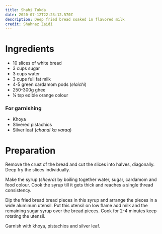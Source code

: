 ```yaml
---
title: Shahi Tukda
date: 2020-07-12T22:23:12.570Z
description: Deep fried bread soaked in flavored milk
credit: Shahnaz Zaidi
---
```


# Ingredients
* 10 slices of white bread
* 3 cups sugar
* 3 cups water 
* 3 cups full fat milk
* 4-5 green cardamom pods (_elaichi_) 
* 250-300g ghee
* ¼ tsp edible orange colour

### For garnishing
* Khoya
* Slivered pistachios 
* Silver leaf (_chandi ka varaq_)

# Preparation
Remove the crust of the bread and cut the slices into halves, diagonally. Deep fry the slices individually.

Make the syrup (_sheera_) by boiling together water, sugar, cardamom and food colour. Cook the syrup till it gets thick and reaches a single thread consistency.

Dip the fried bread bread pieces in this syrup and arrange the pieces in a wide aluminum utensil. Put this utensil on low flame add milk and the remaining sugar syrup over the bread pieces. Cook for 2-4 minutes keep rotating the utensil.

Garnish with khoya, pistachios and silver leaf.
